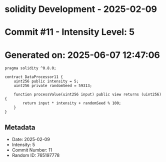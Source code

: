 ﻿# solidity Development - 2025-02-09
# Commit #11 - Intensity Level: 5
# Generated on: 2025-06-07 12:47:06
```solidity
pragma solidity ^0.8.0;

contract DataProcessor11 {
    uint256 public intensity = 5;
    uint256 private randomSeed = 59313;

    function processValue(uint256 input) public view returns (uint256) {
        return input * intensity + randomSeed % 100;
    }
}
```
## Metadata
- Date: 2025-02-09
- Intensity: 5
- Commit Number: 11
- Random ID: 765197778
